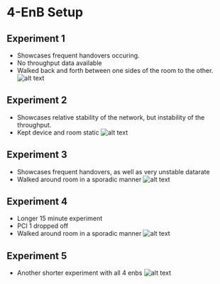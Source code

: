 # 4-EnB Setup
## Experiment 1
- Showcases frequent handovers occuring.
- No throughput data available
- Walked back and forth between one sides of the room to the other.
![alt text](data/figures/ee040193-809e-4767-9430-0da4386fc562.png)
## Experiment 2
- Showcases relative stability of the network, but instability of the throughput.
- Kept device and room static
![alt text](data/figures/8d9ce085-0f37-4b37-a046-03ef8e2d8fbc.png)
## Experiment 3
- Showcases frequent handovers, as well as very unstable datarate
- Walked around room in a sporadic manner
![alt text](data/figures/0380c95c-7d5e-47b5-949c-c9de69c5901f.png)
## Experiment 4
- Longer 15 minute experiment
- PCI 1 dropped off
- Walked around room in a sporadic manner
![alt text](data/figures/656e566a-87a1-4d42-b553-bfd5e7f42b90.png)
## Experiment 5
- Another shorter experiment with all 4 enbs
![alt text](data/figures/a9bd5dc2-ccca-4fc0-8a1a-12b7b66031f0.png)